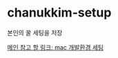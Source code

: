 # chanukkim-setup
본인의 꿀 세팅을 저장

[메인 참고 할 링크: mac 개발환경 세팅](https://subicura.com/2017/11/22/mac-os-development-environment-setup.html)

